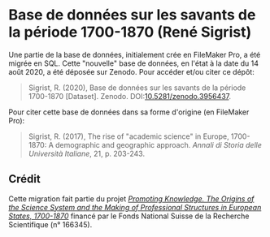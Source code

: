 # Base de données sur les savants de la période 1700-1870 (René Sigrist)

Une partie de la base de données, initialement crée en FileMaker Pro, a été migrée en SQL.
Cette "nouvelle" base de données, en l'état à la date du 14 août 2020, a été déposée sur Zenodo.
Pour accéder et/ou citer ce dépôt:

> Sigrist, R. (2020), Base de données sur les savants de la période 1700-1870 [Dataset]. 
Zenodo. DOI:[10.5281/zenodo.3956437](https:://doi.org/0.5281/zenodo.3956437).

Pour citer cette base de données dans sa forme d'origine (en FileMaker Pro):

> Sigrist, R. (2017), The rise of "academic science" in Europe, 1700-1870: A demographic and geographic approach. 
*Annali di Storia delle Università Italiane*, 21, p. 203-243.

## Crédit

Cette migration fait partie du projet [*Promoting Knowledge. 
The Origins of the Science System and the Making of Professional Structures in
European States, 1700-1870*](http://p3.snf.ch/Project-166345) financé par le Fonds National Suisse de la Recherche Scientifique (n° 166345).